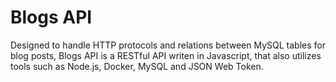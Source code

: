 # Blogs API
Designed to handle HTTP protocols and relations between MySQL tables for blog posts, Blogs API is a RESTful API writen in Javascript, that also utilizes tools such as Node.js, Docker, MySQL and JSON Web Token.
